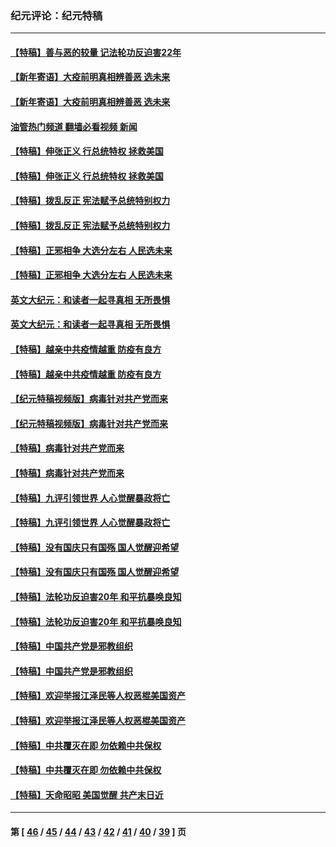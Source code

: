 ### 纪元评论：纪元特稿
---
#### [【特稿】善与恶的较量 记法轮功反迫害22年](../../pages/nsc424/n13086597.md?09100330) 
#### [【新年寄语】大疫前明真相辨善恶 选未来](../../pages/nsc424/n12660855.md?09100330) 
#### [【新年寄语】大疫前明真相辨善恶 选未来](../../pages/nsc424/n12660855.md?09100330) 
#### [油管热门频道 翻墙必看视频 新闻](ok?09100330)
#### [【特稿】伸张正义 行总统特权 拯救美国](../../pages/nsc424/n12616806.md?09100330) 
#### [【特稿】伸张正义 行总统特权 拯救美国](../../pages/nsc424/n12616806.md?09100330) 
#### [【特稿】拨乱反正 宪法赋予总统特别权力](../../pages/nsc424/n12598306.md?09100330) 
#### [【特稿】拨乱反正 宪法赋予总统特别权力](../../pages/nsc424/n12598306.md?09100330) 
#### [【特稿】正邪相争 大选分左右 人民选未来](../../pages/nsc424/n12545208.md?09100330) 
#### [【特稿】正邪相争 大选分左右 人民选未来](../../pages/nsc424/n12545208.md?09100330) 
#### [英文大纪元：和读者一起寻真相 无所畏惧](../../pages/nsc424/n12542027.md?09100330) 
#### [英文大纪元：和读者一起寻真相 无所畏惧](../../pages/nsc424/n12542027.md?09100330) 
#### [【特稿】越亲中共疫情越重 防疫有良方](../../pages/nsc424/n12042989.md?09100330) 
#### [【特稿】越亲中共疫情越重 防疫有良方](../../pages/nsc424/n12042989.md?09100330) 
#### [【纪元特稿视频版】病毒针对共产党而来](../../pages/nsc424/n11977328.md?09100330) 
#### [【纪元特稿视频版】病毒针对共产党而来](../../pages/nsc424/n11977328.md?09100330) 
#### [【特稿】病毒针对共产党而来](../../pages/nsc424/n11928818.md?09100330) 
#### [【特稿】病毒针对共产党而来](../../pages/nsc424/n11928818.md?09100330) 
#### [【特稿】九评引领世界 人心觉醒暴政将亡](../../pages/nsc424/n11660496.md?09100330) 
#### [【特稿】九评引领世界 人心觉醒暴政将亡](../../pages/nsc424/n11660496.md?09100330) 
#### [【特稿】没有国庆只有国殇 国人觉醒迎希望](../../pages/nsc424/n11549354.md?09100330) 
#### [【特稿】没有国庆只有国殇 国人觉醒迎希望](../../pages/nsc424/n11549354.md?09100330) 
#### [【特稿】法轮功反迫害20年 和平抗暴唤良知](../../pages/nsc424/n11389135.md?09100330) 
#### [【特稿】法轮功反迫害20年 和平抗暴唤良知](../../pages/nsc424/n11389135.md?09100330) 
#### [【特稿】中国共产党是邪教组织](../../pages/nsc424/n11355551.md?09100330) 
#### [【特稿】中国共产党是邪教组织](../../pages/nsc424/n11355551.md?09100330) 
#### [【特稿】欢迎举报江泽民等人权恶棍美国资产](../../pages/nsc424/n11303040.md?09100330) 
#### [【特稿】欢迎举报江泽民等人权恶棍美国资产](../../pages/nsc424/n11303040.md?09100330) 
#### [【特稿】中共覆灭在即 勿依赖中共保权](../../pages/nsc424/n11278510.md?09100330) 
#### [【特稿】中共覆灭在即 勿依赖中共保权](../../pages/nsc424/n11278510.md?09100330) 
#### [【特稿】天命昭昭 美国觉醒 共产末日近](../../pages/nsc424/n11150259.md?09100330) 

---
#### 第 [ [46](./46.md?09100330) / [45](./45.md?09100330) / [44](./44.md?09100330) / [43](./43.md?09100330) / [42](./42.md?09100330) / [41](./41.md?09100330) / [40](./40.md?09100330) / [39](./39.md?09100330) ] 页
